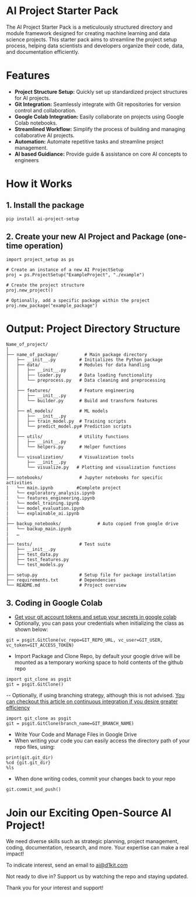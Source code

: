 # AI Project Starter Pack
The AI Project Starter Pack is a meticulously structured directory and module framework designed for creating machine learning and data science projects. This starter pack aims to streamline the project setup process, helping data scientists and developers organize their code, data, and documentation efficiently. 

# Features
- **Project Structure Setup:** Quickly set up standardized project structures for AI projects.
- **Git Integration:** Seamlessly integrate with Git repositories for version control and collaboration.
- **Google Colab Integration:** Easily collaborate on projects using Google Colab notebooks.
- **Streamlined Workflow:** Simplify the process of building and managing collaborative AI projects.
- **Automation:** Automate repetitive tasks and streamline project management.
- **AI based Guidiance:** Provide guide & assistance on core AI concepts to engineers

# How it Works
## 1. Install the package  
   `pip install ai-project-setup`  

## 2. Create your new AI Project and Package (one-time operation)
```
import project_setup as ps

# Create an instance of a new AI ProjectSetup
proj = ps.ProjectSetup("ExampleProject", "./example")

# Create the project structure
proj.new_project()

# Optionally, add a specific package within the project
proj.new_package("example_package")
```

# Output: Project Directory Structure
```
Name_of_project/
│
├── name_of_package/          # Main package directory
│   ├── __init__.py         # Initializes the Python package
│   ├── data/               # Modules for data handling
│   │   ├── __init__.py
│   │   ├── loader.py       # Data loading functionality
│   │   └── preprocess.py   # Data cleaning and preprocessing
│   │
│   ├── features/           # Feature engineering
│   │   ├── __init__.py
│   │   └── builder.py      # Build and transform features
│   │
│   ├── ml_models/          # ML models
│   │   ├── __init__.py
│   │   ├── train_model.py  # Training scripts
│   │   └── predict_model.py# Prediction scripts
│   │
│   ├── utils/              # Utility functions
│   │   ├── __init__.py
│   │   └── helpers.py      # Helper functions
│   │
│   └── visualization/      # Visualization tools
│       ├── __init__.py
│       └── visualize.py   # Plotting and visualization functions
│
├── notebooks/              # Jupyter notebooks for specific activities
|   └── main.ipynb		   #Complete project
│   └── exploratory_analysis.ipynb
|   └── features_engineering.ipynb
|   └── model_training.ipynb
|   └── model_evaluation.ipynb
|   └── explainable_ai.ipynb
|
├── backup_notebooks/              # Auto copied from google drive
|   └── backup_main.ipynb  
|   …
|
├── tests/                  # Test suite
│   ├── __init__.py
│   ├── test_data.py
│   ├── test_features.py
│   └── test_models.py
│
├── setup.py                # Setup file for package installation
├── requirements.txt        # Dependencies
└── README.md               # Project overview
```

## 3. Coding in Google Colab
- [Get your git account tokens and setup your secrets in google colab](https://github.com/pat2echo/AI-Project-Starter-Pack/blob/main/docs/how%20to%20setup%20secrets.md)   
- Optionally, you can pass your credentials when initializing the class as shown below:
```
git = psgit.GitClone(vc_repo=GIT_REPO_URL, vc_user=GIT_USER, vc_token=GIT_ACCESS_TOKEN)
```

- Import Package and Clone Repo, by default your google drive will be mounted as a temporary working space to hold contents of the github repo
```
import git_clone as psgit
git = psgit.GitClone()
```

-- Optionally, if using branching strategy, although this is not advised. [You can checkout this article on continuous integration if you desire greater efficiency](https://medium.com/@pat2echo/dare-to-get-rapid-feedback-continuous-development-deployment-strategy-8516df6e9e26)
```
import git_clone as psgit
git = psgit.GitClone(branch_name=GIT_BRANCH_NAME)
```

- Write Your Code and Manage Files in Google Drive
- When writing your code you can easily access the directory path of your repo files, using:
```
print(git.git_dir)
%cd {git.git_dir}
%ls
```
- When done writing codes, commit your changes back to your repo
```
git.commit_and_push()
```

# Join our Exciting Open-Source AI Project!

We need diverse skills such as strategic planning, project management, coding, documentation, research, and more. Your expertise can make a real impact!

To indicate interest, send an email to [ai@d1kit.com](mailto:ai@d1kit.com) 

Not ready to dive in? Support us by watching the repo and staying updated.

Thank you for your interest and support!
